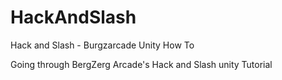 HackAndSlash
============

Hack and Slash - Burgzarcade Unity How To


Going through BergZerg Arcade's Hack and Slash unity Tutorial
